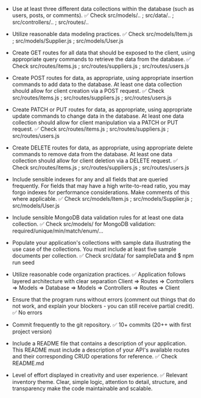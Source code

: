 - Use at least three different data collections within the database (such as users, posts, or comments).
  ✅ Check src/models/.. ; src/data/.. ;  src/controllers/.. ; src/routes/..

- Utilize reasonable data modeling practices.
  ✅ Check src/models/Item.js ; src/models/Supplier.js ; src/models/User.js

- Create GET routes for all data that should be exposed to the client, using appropriate query commands to retrieve the data from the database.
  ✅ Check src/routes/items.js ; src/routes/suppliers.js ; src/routes/users.js

- Create POST routes for data, as appropriate, using appropriate insertion commands to add data to the database. At least one data collection should allow for client creation via a POST request.
  ✅ Check src/routes/items.js ; src/routes/suppliers.js ; src/routes/users.js

- Create PATCH or PUT routes for data, as appropriate, using appropriate update commands to change data in the database. At least one data collection should allow for client manipulation via a PATCH or PUT request.
  ✅ Check src/routes/items.js ; src/routes/suppliers.js ; src/routes/users.js

- Create DELETE routes for data, as appropriate, using appropriate delete commands to remove data from the database. At least one data collection should allow for client deletion via a DELETE request.
  ✅ Check src/routes/items.js ; src/routes/suppliers.js ; src/routes/users.js

- Include sensible indexes for any and all fields that are queried frequently. For fields that may have a high write-to-read ratio, you may forgo indexes for performance considerations. Make comments of this where applicable.
  ✅ Check src/models/Item.js ; src/models/Supplier.js ; src/models/User.js

- Include sensible MongoDB data validation rules for at least one data collection.
  ✅ Check src/models/ for MongoDB validation: required/unique/min/match/enum/...

- Populate your application's collections with sample data illustrating the use case of the collections. You must include at least five sample documents per collection.
  ✅ Check src/data/ for sampleData and $ npm run seed

- Utilize reasonable code organization practices.
  ✅ Application follows layered architecture with clear separation
  Client => Routes => Controllers => Models => Database => Models => Controllers => Routes => Client

- Ensure that the program runs without errors (comment out things that do not work, and explain your blockers - you can still receive partial credit).
  ✅ No errors

- Commit frequently to the git repository.
  ✅ 10+ commits (20++ with first project version)

- Include a README file that contains a description of your application. This README must include a description of your API's available routes and their corresponding CRUD operations for reference.
  ✅ Check README.md

- Level of effort displayed in creativity and user experience.
  ✅ Relevant inventory theme. Clear, simple logic, attention to detail, structure, and transparency make the code maintainable and scalable.
